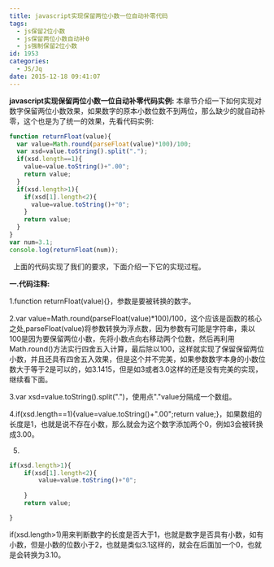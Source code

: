 ```yaml
---
title: javascript实现保留两位小数一位自动补零代码
tags:
  - js保留2位小数
  - js保留两位小数自动补0
  - js强制保留2位小数
id: 1953
categories:
  - JS/Jq
date: 2015-12-18 09:41:07
---
```


**javascript实现保留两位小数一位自动补零代码实例:**
本章节介绍一下如何实现对数字保留两位小数效果，如果数字的原本小数位数不到两位，那么缺少的就自动补零，这个也是为了统一的效果，先看代码实例:
```javascript
function returnFloat(value){
  var value=Math.round(parseFloat(value)*100)/100;
  var xsd=value.toString().split(".");
  if(xsd.length==1){
    value=value.toString()+".00";
    return value;
  }
  if(xsd.length>1){
    if(xsd[1].length<2){
      value=value.toString()+"0";
    }
    return value;
  }
}
var num=3.1;
console.log(returnFloat(num));
```
&nbsp;
上面的代码实现了我们的要求，下面介绍一下它的实现过程。

**一.代码注释:**

1.function returnFloat(value){}，参数是要被转换的数字。
&nbsp;

2.var value=Math.round(parseFloat(value)*100)/100，这个应该是函数的核心之处,parseFloat(value)将参数转换为浮点数，因为参数有可能是字符串，乘以100是因为要保留两位小数，先将小数点向右移动两个位数，然后再利用Math.round()方法实行四舍五入计算，最后除以100，这样就实现了保留保留两位小数，并且还具有四舍五入效果，但是这个并不完美，如果参数数字本身的小数位数大于等于2是可以的，如3.1415，但是如3或者3.0这样的还是没有完美的实现，继续看下面。
&nbsp;

3.var xsd=value.toString().split(".")，使用点"."value分隔成一个数组。
&nbsp;

4.if(xsd.length==1){value=value.toString()+".00";return value;}，如果数组的长度是1，也就是说不存在小数，那么就会为这个数字添加两个0，例如3会被转换成3.00。
&nbsp;

5.
```javascript
if(xsd.length>1){
    if(xsd[1].length<2){
        value=value.toString()+"0";
        
    }
    return value;

} 
```
if(xsd.length>1)用来判断数字的长度是否大于1，也就是数字是否具有小数，如有小数，但是小数的位数小于2，也就是类似3.1这样的，就会在后面加一个0，也就是会转换为3.10。
&nbsp;

&nbsp;